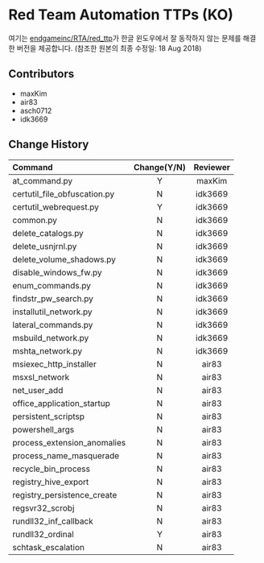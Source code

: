 # Red Team Automation TTPs (KO)
여기는 [endgameinc/RTA/red_ttp](https://github.com/endgameinc/RTA/tree/master/red_ttp)가 한글 윈도우에서 잘 동작하지 않는 문제를 해결한 버전을 제공합니다. (참조한 원본의 최종 수정일: 18 Aug 2018)

## Contributors
* maxKim
* air83
* asch0712
* idk3669

## Change History
|Command |Change(Y/N)|Reviewer|
|:---------------------|:-------------------------:|:--------------------:|
|at_command.py | Y|maxKim|
|certutil_file_obfuscation.py | N|idk3669|
|certutil_webrequest.py | Y|idk3669|
|common.py | N|idk3669|
|delete_catalogs.py | N|idk3669|
|delete_usnjrnl.py | N|idk3669|
|delete_volume_shadows.py | N|idk3669|
|disable_windows_fw.py | N|idk3669|
|enum_commands.py | N|idk3669|
|findstr_pw_search.py | N|idk3669|
|installutil_network.py | N|idk3669|
|lateral_commands.py | N|idk3669|
|msbuild_network.py | N|idk3669|
|mshta_network.py | N|idk3669|
|msiexec_http_installer | N|air83|
|msxsl_network | N|air83|
|net_user_add | N|air83|
|office_application_startup | N|air83|
|persistent_scriptsp | N|air83|
|powershell_args | N|air83|
|process_extension_anomalies | N|air83|
|process_name_masquerade | N|air83|
|recycle_bin_process | N|air83|
|registry_hive_export | N|air83|
|registry_persistence_create | N|air83|
|regsvr32_scrobj| N|air83|
|rundll32_inf_callback| N|air83|
|rundll32_ordinal| Y|air83|
|schtask_escalation| N|air83|
